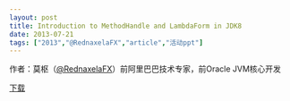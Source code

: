 ```yaml
---
layout: post
title: Introduction to MethodHandle and LambdaForm in JDK8
date: 2013-07-21
tags: ["2013","@RednaxelaFX","article","活动ppt"]
---
```


作者：莫枢（[@RednaxelaFX](http://weibo.com/rednaxelafx)）前阿里巴巴技术专家，前Oracle JVM核心开发

[下载](http://greenteajug.github.io/images/莫枢_201207-LF-Tutorial.pdf)